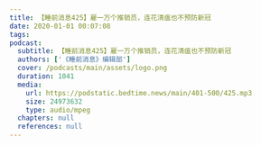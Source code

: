 ```yaml
---
title: 【睡前消息425】雇一万个推销员，连花清瘟也不预防新冠
date: 2020-01-01 00:07:08
tags:
podcast:
  subtitle: 【睡前消息425】雇一万个推销员，连花清瘟也不预防新冠
  authors: ['《睡前消息》编辑部']
  cover: /podcasts/main/assets/logo.png
  duration: 1041
  media:
    url: https://podstatic.bedtime.news/main/401-500/425.mp3
    size: 24973632
    type: audio/mpeg
  chapters: null
  references: null
---
```

